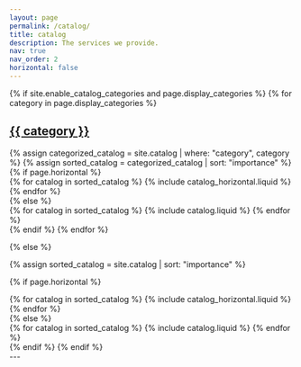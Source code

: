 ```yaml
---
layout: page
permalink: /catalog/
title: catalog
description: The services we provide.
nav: true
nav_order: 2
horizontal: false
---
```


<!-- pages/catalog.md -->
<div class="catalog">
{% if site.enable_catalog_categories and page.display_categories %}
  <!-- Display categorized catalog -->
  {% for category in page.display_categories %}
  <a id="{{ category }}" href=".#{{ category }}">
    <h2 class="category">{{ category }}</h2>
  </a>
  {% assign categorized_catalog = site.catalog | where: "category", category %}
  {% assign sorted_catalog = categorized_catalog | sort: "importance" %}
  <!-- Generate cards for each catalog -->
  {% if page.horizontal %}
  <div class="container">
    <div class="row row-cols-1 row-cols-md-2">
    {% for catalog in sorted_catalog %}
      {% include catalog_horizontal.liquid %}
    {% endfor %}
    </div>
  </div>
  {% else %}
  <div class="row row-cols-1 row-cols-md-3">
    {% for catalog in sorted_catalog %}
      {% include catalog.liquid %}
    {% endfor %}
  </div>
  {% endif %}
  {% endfor %}

{% else %}

<!-- Display catalog without categories -->

{% assign sorted_catalog = site.catalog | sort: "importance" %}

  <!-- Generate cards for each catalog -->

{% if page.horizontal %}

  <div class="container">
    <div class="row row-cols-1 row-cols-md-2">
    {% for catalog in sorted_catalog %}
      {% include catalog_horizontal.liquid %}
    {% endfor %}
    </div>
  </div>
  {% else %}
  <div class="row row-cols-1 row-cols-md-3">
    {% for catalog in sorted_catalog %}
      {% include catalog.liquid %}
    {% endfor %}
  </div>
  {% endif %}
{% endif %}
</div>
---
